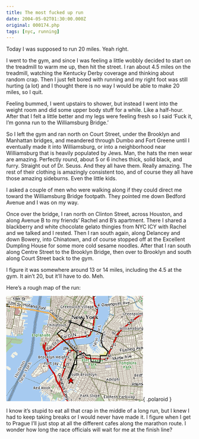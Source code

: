 ```yaml
---
title: The most fucked up run
date: 2004-05-02T01:30:00.000Z
original: 000174.php
tags: [nyc, running]
---
```


Today I was supposed to run 20 miles. Yeah right.

I went to the gym, and since I was feeling a little wobbly decided to start on the treadmill to warm me up, then hit the street. I ran about 4.5 miles on the treadmill, watching the Kentucky Derby coverage and thinking about random crap. Then I just felt bored with running and my right foot was still hurting (a lot) and I thought there is no way I would be able to make 20 miles, so I quit.

Feeling bummed, I went upstairs to shower, but instead I went into the weight room and did some upper body stuff for a while. Like a half-hour. After that I felt a little better and my legs were feeling fresh so I said ‘Fuck it, I’m gonna run to the Williamsburg Bridge.’

So I left the gym and ran north on Court Street, under the Brooklyn and Manhattan bridges, and meandered through Dumbo and Fort Greene until I eventually made it into Williamsburg, or into a neighborhood near Williamsburg that is heavily populated by Jews. Man, the hats the men wear are amazing. Perfectly round, about 5 or 6 inches thick, solid black, and furry. Straight out of Dr. Seuss. And they all have them. Really amazing. The rest of their clothing is amazingly consistent too, and of course they all have those amazing sideburns. Even the little kids.

I asked a couple of men who were walking along if they could direct me toward the Williamsburg Bridge footpath. They pointed me down Bedford Avenue and I was on my way.

Once over the bridge, I ran north on Clinton Street, across Houston, and along Avenue B to my friends’ Rachel and B’s apartment. There I shared a blackberry and white chocolate gelato thingies from NYC ICY with Rachel and we talked and I rested. Then I ran south again, along Delancey and down Bowery, into Chinatown, and of course stopped off at the Excellent Dumpling House for some more cold sesame noodles. After that I ran south along Centre Street to the Brooklyn Bridge, then over to Brooklyn and south along Court Street back to the gym.

I figure it was somewhere around 13 or 14 miles, including the 4.5 at the gym. It ain’t 20, but it’ll have to do. Meh.

Here’s a rough map of the run:

![img](./wburg-map.gif){ .polaroid }

I know it’s stupid to eat all that crap in the middle of a long run, but I knew I had to keep taking breaks or I would never have made it. I figure when I get to Prague I’ll just stop at all the different cafes along the marathon route. I wonder how long the race officials will wait for me at the finish line?
